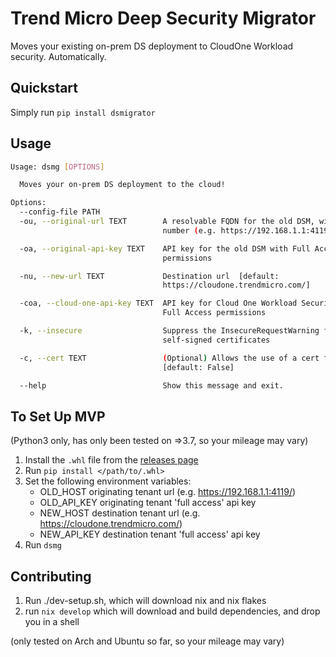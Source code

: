 # Trend Micro Deep Security Migrator

Moves your existing on-prem DS deployment to CloudOne Workload security. Automatically.

## Quickstart

Simply run `pip install dsmigrator`

## Usage

```bash
Usage: dsmg [OPTIONS]

  Moves your on-prem DS deployment to the cloud!

Options:
  --config-file PATH
  -ou, --original-url TEXT        A resolvable FQDN for the old DSM, with port
                                  number (e.g. https://192.168.1.1:4119)

  -oa, --original-api-key TEXT    API key for the old DSM with Full Access
                                  permissions

  -nu, --new-url TEXT             Destination url  [default:
                                  https://cloudone.trendmicro.com/]

  -coa, --cloud-one-api-key TEXT  API key for Cloud One Workload Security with
                                  Full Access permissions

  -k, --insecure                  Suppress the InsecureRequestWarning for
                                  self-signed certificates

  -c, --cert TEXT                 (Optional) Allows the use of a cert file
                                  [default: False]

  --help                          Show this message and exit.
```
## To Set Up MVP

(Python3 only, has only been tested on =>3.7, so your mileage may vary)

1. Install the `.whl` file from the [releases page](https://github.com/beattheprose/ds-migrator/releases)
2. Run `pip install </path/to/.whl>`
3. Set the following environment variables: 
    - OLD_HOST originating tenant url (e.g. https://192.168.1.1:4119/) 
    - OLD_API_KEY originating tenant 'full access' api key 
    - NEW_HOST destination tenant url (e.g. https://cloudone.trendmicro.com/) 
    - NEW_API_KEY destination tenant 'full access' api key
4. Run `dsmg`

## Contributing

1. Run ./dev-setup.sh, which will download nix and nix flakes
2. run `nix develop` which will download and build dependencies, and drop you in a shell

(only tested on Arch and Ubuntu so far, so your mileage may vary)

